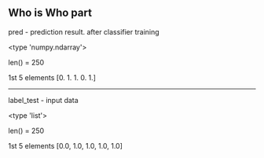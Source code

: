 Who is Who part
---------------------------------------------------
pred - prediction result. after classifier training

<type 'numpy.ndarray'>

len() = 250

1st 5 elements  [0. 1. 1. 0. 1.]

---------------------------------------------------
label_test - input data

<type 'list'>

len() = 250

1st 5 elements [0.0, 1.0, 1.0, 1.0, 1.0]
